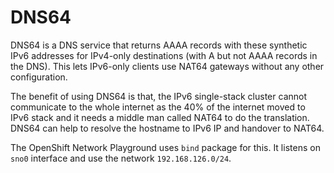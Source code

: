 # DNS64

DNS64 is a DNS service that returns AAAA records with these synthetic IPv6 addresses for IPv4-only destinations (with A but not AAAA records in the DNS). This lets IPv6-only clients use NAT64 gateways without any other configuration.

The benefit of using DNS64 is that, the IPv6 single-stack cluster cannot communicate to the whole internet as the 40% of the internet moved to IPv6 stack and it needs a middle man called NAT64 to do the translation. DNS64 can help to resolve the hostname to IPv6 IP and handover to NAT64.

The OpenShift Network Playground uses `bind` package for this. It listens on `sno0` interface and use the network `192.168.126.0/24`.
